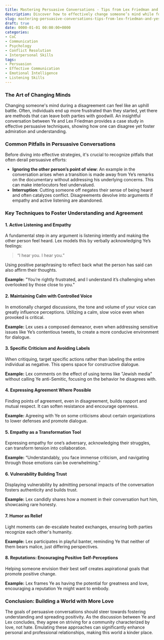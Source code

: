 ```yaml
---
title: Mastering Persuasive Conversations - Tips from Lex Friedman and Ye's Dialogue 
description: Discover how to effectively change someone’s mind while fostering mutual respect and understanding. Explore key strategies from a conversation between Ye and Lex Friedman that highlight the art of persuasion.
slug: mastering-persuasive-conversations-tips-from-lex-friedman-and-yes-dialogue
draft: true
date: 0000-01-01 00:00:00+0000
categories:
- CoC
- Communication
- Psychology
- Conflict Resolution
- Interpersonal Skills
tags:
- Persuasion
- Effective Communication
- Emotional Intelligence
- Listening Skills
---
```


### The Art of Changing Minds

Changing someone's mind during a disagreement can feel like an uphill battle. Often, individuals end up more frustrated than they started, yet there are methods that can leave both parties with goodwill. An insightful conversation between Ye and Lex Friedman provides a case study in effective persuasive techniques, showing how one can disagree yet foster admiration and understanding.

### Common Pitfalls in Persuasive Conversations

Before diving into effective strategies, it's crucial to recognize pitfalls that often derail persuasive efforts:

- **Ignoring the other person’s point of view**: An example in the conversation arises when a transition is made away from Ye’s remarks on the documentary without addressing his underlying concerns. This can make interlocutors feel undervalued.
- **Interruption**: Cutting someone off negates their sense of being heard and often catalyzes conflict. Disagreements devolve into arguments if empathy and active listening are abandoned.

### Key Techniques to Foster Understanding and Agreement

#### 1. Active Listening and Empathy

A fundamental step in any argument is listening intently and making the other person feel heard. Lex models this by verbally acknowledging Ye’s feelings:

> “I hear you. I hear you.”

Using positive paraphrasing to reflect back what the person has said can also affirm their thoughts.

**Example:**
"You’re rightly frustrated, and I understand it’s challenging when overlooked by those close to you."

#### 2. Maintaining Calm with Controlled Voice

In emotionally charged discussions, the tone and volume of your voice can greatly influence perceptions. Utilizing a calm, slow voice even when provoked is critical.

**Example:**
Lex uses a composed demeanor, even when addressing sensitive issues like Ye’s contentious tweets, to create a more conducive environment for dialogue.

#### 3. Specific Criticism and Avoiding Labels

When critiquing, target specific actions rather than labeling the entire individual as negative. This opens space for constructive dialogue.

**Example:**
Lex comments on the effect of using terms like "Jewish media" without calling Ye anti-Semitic, focusing on the behavior he disagrees with.

#### 4. Expressing Agreement Where Possible

Finding points of agreement, even in disagreement, builds rapport and mutual respect. It can soften resistance and encourage openness.

**Example:**
Agreeing with Ye on some criticisms about certain organizations to lower defenses and promote dialogue.

#### 5. Empathy as a Transformation Tool

Expressing empathy for one’s adversary, acknowledging their struggles, can transform tension into collaboration.

**Example:**
“Understandably, you face immense criticism, and navigating through those emotions can be overwhelming.”

#### 6. Vulnerability Building Trust

Displaying vulnerability by admitting personal impacts of the conversation fosters authenticity and builds trust.

**Example:**
Lex candidly shares how a moment in their conversation hurt him, showcasing rare honesty.

#### 7. Humor as Relief

Light moments can de-escalate heated exchanges, ensuring both parties recognize each other's humanity.

**Example:**
Lex participates in playful banter, reminding Ye that neither of them bears malice, just differing perspectives.

#### 8. Reputations: Encouraging Positive Self-Perceptions

Helping someone envision their best self creates aspirational goals that promote positive change.

**Example:**
Lex frames Ye as having the potential for greatness and love, encouraging a reputation Ye might want to embody.

### Conclusion: Building a World with More Love

The goals of persuasive conversations should steer towards fostering understanding and spreading positivity. As the discussion between Ye and Lex concludes, they agree on striving for a community characterized by love, not hate. Emulating these approaches can significantly enhance personal and professional relationships, making this world a kinder place.
